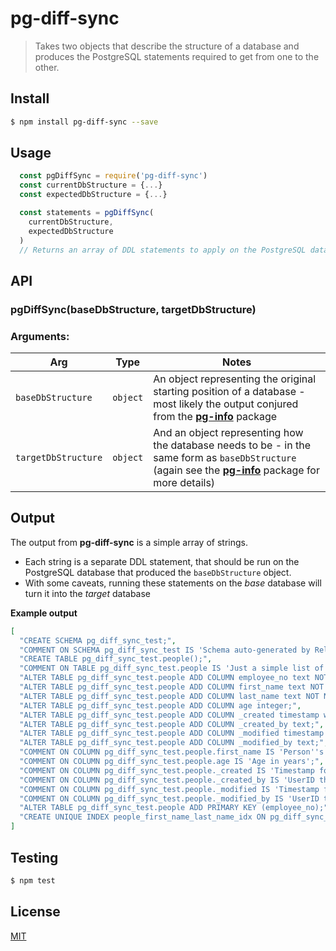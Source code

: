 # pg-diff-sync
	
> Takes two objects that describe the structure of a database and produces the PostgreSQL statements required to get from one to the other.

## <a name="install"></a>Install
```bash
$ npm install pg-diff-sync --save
```

## <a name="usage"></a>Usage

```javascript
  const pgDiffSync = require('pg-diff-sync')
  const currentDbStructure = {...} 
  const expectedDbStructure = {...} 

  const statements = pgDiffSync(
    currentDbStructure,
    expectedDbStructure
  )  
  // Returns an array of DDL statements to apply on the PostgreSQL database
```

## <a name="api"></a>API

### pgDiffSync(baseDbStructure, targetDbStructure)

### Arguments:
| Arg  | Type | Notes |
| ---  | ----- | ------ |
| `baseDbStructure`  | `object`  | An object representing the original starting position of a database - most likely the output conjured from the __[pg-info](https://github.com/wmfs/pg-info)__ package |
| `targetDbStructure`  | `object`  | And an object representing how the database needs to be - in the same form as `baseDbStructure` (again see the __[pg-info](https://github.com/wmfs/pg-info)__ package for more details) |

## <a name="output"></a>Output

The output from __pg-diff-sync__ is a simple array of strings.

* Each string is a separate DDL statement, that should be run on the PostgreSQL database that produced the `baseDbStructure` object. 
* With some caveats, running these statements on the _base_ database will turn it into the _target_ database

__Example output__

```json
[
  "CREATE SCHEMA pg_diff_sync_test;",
  "COMMENT ON SCHEMA pg_diff_sync_test IS 'Schema auto-generated by Relationize.js!';",
  "CREATE TABLE pg_diff_sync_test.people();",
  "COMMENT ON TABLE pg_diff_sync_test.people IS 'Just a simple list of people!';",
  "ALTER TABLE pg_diff_sync_test.people ADD COLUMN employee_no text NOT NULL;",
  "ALTER TABLE pg_diff_sync_test.people ADD COLUMN first_name text NOT NULL;",
  "ALTER TABLE pg_diff_sync_test.people ADD COLUMN last_name text NOT NULL;",
  "ALTER TABLE pg_diff_sync_test.people ADD COLUMN age integer;",
  "ALTER TABLE pg_diff_sync_test.people ADD COLUMN _created timestamp with time zone NOT NULL DEFAULT now();",
  "ALTER TABLE pg_diff_sync_test.people ADD COLUMN _created_by text;",
  "ALTER TABLE pg_diff_sync_test.people ADD COLUMN _modified timestamp with time zone NOT NULL DEFAULT now();",
  "ALTER TABLE pg_diff_sync_test.people ADD COLUMN _modified_by text;",
  "COMMENT ON COLUMN pg_diff_sync_test.people.first_name IS 'Person''s first name';",
  "COMMENT ON COLUMN pg_diff_sync_test.people.age IS 'Age in years';",
  "COMMENT ON COLUMN pg_diff_sync_test.people._created IS 'Timestamp for when this record was created';",
  "COMMENT ON COLUMN pg_diff_sync_test.people._created_by IS 'UserID that created this record (if known)';",
  "COMMENT ON COLUMN pg_diff_sync_test.people._modified IS 'Timestamp for when this record was last updated';",
  "COMMENT ON COLUMN pg_diff_sync_test.people._modified_by IS 'UserID that last modified this record (if known)';",
  "ALTER TABLE pg_diff_sync_test.people ADD PRIMARY KEY (employee_no);",
  "CREATE UNIQUE INDEX people_first_name_last_name_idx ON pg_diff_sync_test.people (first_name,last_name);"
]
```

## <a name="test"></a>Testing


```bash
$ npm test
```

## <a name="license"></a>License
[MIT](https://github.com/wmfs/pg-diff-sync/blob/master/LICENSE.md)
